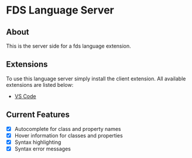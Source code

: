 # FDS Language Server

## About
This is the server side for a fds language extension.

## Extensions
To use this language server simply install the client extension. All available extensions are listed below:
- [VS Code](https://github.com/FireDynamics/vs_code_fds_language_client)

## Current Features
- [x] Autocomplete for class and property names
- [x] Hover information for classes and properties
- [x] Syntax highlighting
- [x] Syntax error messages
